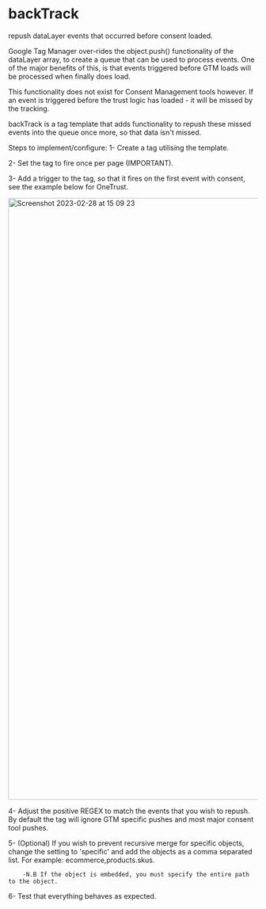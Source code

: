 # backTrack
repush dataLayer events that occurred before consent loaded.

Google Tag Manager over-rides the object.push() functionality of the dataLayer array, to create a queue that can be used to process events.
One of the major benefits of this, is that events triggered before GTM loads will be processed when finally does load.

This functionality does not exist for Consent Management tools however. If an event is triggered before the trust logic has loaded - it will be missed by the tracking.

backTrack is a tag template that adds functionality to repush these missed events into the queue once more, so that data isn't missed.

Steps to implement/configure:
1- Create a tag utilising the template. 

2- Set the tag to fire once per page (IMPORTANT). 

3- Add a trigger to the tag, so that it fires on the first event with consent, see the example below for OneTrust.

<img width="1215" alt="Screenshot 2023-02-28 at 15 09 23" src="https://user-images.githubusercontent.com/125863377/221878439-16792901-e974-454c-818b-6212b0fa579d.png">

4- Adjust the positive REGEX to match the events that you wish to repush. By default the tag will ignore GTM specific pushes and most major consent tool pushes.  

5- (Optional) If you wish to prevent recursive merge for specific objects, change the setting to 'specific' and add the objects as a comma separated list. For example: ecommerce,products.skus. 

        -N.B If the object is embedded, you must specify the entire path to the object.
6- Test that everything behaves as expected.
